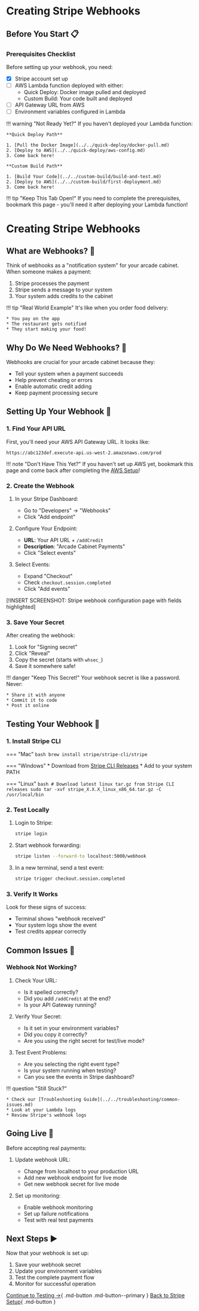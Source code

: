# Creating Stripe Webhooks

## Before You Start :clipboard:

### Prerequisites Checklist

Before setting up your webhook, you need:

* [x] Stripe account set up
* [ ] AWS Lambda function deployed with either:
    * Quick Deploy: Docker image pulled and deployed
    * Custom Build: Your code built and deployed
* [ ] API Gateway URL from AWS
* [ ] Environment variables configured in Lambda

!!! warning "Not Ready Yet?"
    If you haven't deployed your Lambda function:

    **Quick Deploy Path**

    1. [Pull the Docker Image](../../quick-deploy/docker-pull.md)
    2. [Deploy to AWS](../../quick-deploy/aws-config.md)
    3. Come back here!

    **Custom Build Path**

    1. [Build Your Code](../../custom-build/build-and-test.md)
    2. [Deploy to AWS](../../custom-build/first-deployment.md)
    3. Come back here!

!!! tip "Keep This Tab Open!"
    If you need to complete the prerequisites, bookmark this page - you'll need it after deploying your Lambda function!

# Creating Stripe Webhooks

## What are Webhooks? :incoming_envelope:

Think of webhooks as a "notification system" for your arcade cabinet. When someone makes a payment:

1. Stripe processes the payment
2. Stripe sends a message to your system
3. Your system adds credits to the cabinet

!!! tip "Real World Example"
    It's like when you order food delivery:

    * You pay on the app
    * The restaurant gets notified
    * They start making your food!

## Why Do We Need Webhooks? :thinking:

Webhooks are crucial for your arcade cabinet because they:

* Tell your system when a payment succeeds
* Help prevent cheating or errors
* Enable automatic credit adding
* Keep payment processing secure

## Setting Up Your Webhook :wrench:

### 1. Find Your API URL

First, you'll need your AWS API Gateway URL. It looks like:
```
https://abc123def.execute-api.us-west-2.amazonaws.com/prod
```

!!! note "Don't Have This Yet?"
    If you haven't set up AWS yet, bookmark this page and come back after completing the [AWS Setup](../aws-setup.md)!

### 2. Create the Webhook

1. In your Stripe Dashboard:

    * Go to "Developers" → "Webhooks"
    * Click "Add endpoint"

2. Configure Your Endpoint:

    * **URL**: Your API URL + `/addCredit`
    * **Description**: "Arcade Cabinet Payments"
    * Click "Select events"

3. Select Events:

    * Expand "Checkout"
    * Check `checkout.session.completed`
    * Click "Add events"

[!INSERT SCREENSHOT: Stripe webhook configuration page with fields highlighted]

### 3. Save Your Secret

After creating the webhook:

1. Look for "Signing secret"
2. Click "Reveal" 
3. Copy the secret (starts with `whsec_`)
4. Save it somewhere safe!

!!! danger "Keep This Secret!"
    Your webhook secret is like a password. Never:

    * Share it with anyone
    * Commit it to code
    * Post it online

## Testing Your Webhook :test_tube:

### 1. Install Stripe CLI

=== "Mac"
    ```bash
    brew install stripe/stripe-cli/stripe
    ```

=== "Windows"
    * Download from [Stripe CLI Releases](https://github.com/stripe/stripe-cli/releases)
    * Add to your system PATH

=== "Linux"
    ```bash
    # Download latest linux tar.gz from Stripe CLI releases
    sudo tar -xvf stripe_X.X.X_linux_x86_64.tar.gz -C /usr/local/bin
    ```

### 2. Test Locally

1. Login to Stripe:
   ```bash
   stripe login
   ```

2. Start webhook forwarding:
   ```bash
   stripe listen --forward-to localhost:5000/webhook
   ```

3. In a new terminal, send a test event:
   ```bash
   stripe trigger checkout.session.completed
   ```

### 3. Verify It Works

Look for these signs of success:

* Terminal shows "webhook received"
* Your system logs show the event
* Test credits appear correctly

## Common Issues :wrench:

### Webhook Not Working?

1. Check Your URL:

    * Is it spelled correctly?
    * Did you add `/addCredit` at the end?
    * Is your API Gateway running?

2. Verify Your Secret:

    * Is it set in your environment variables?
    * Did you copy it correctly?
    * Are you using the right secret for test/live mode?

3. Test Event Problems:

    * Are you selecting the right event type?
    * Is your system running when testing?
    * Can you see the events in Stripe dashboard?

!!! question "Still Stuck?"

    * Check our [Troubleshooting Guide](../../troubleshooting/common-issues.md)
    * Look at your Lambda logs
    * Review Stripe's webhook logs

## Going Live :rocket:

Before accepting real payments:

1. Update webhook URL:

    * Change from localhost to your production URL
    * Add new webhook endpoint for live mode
    * Get new webhook secret for live mode

2. Set up monitoring:

    * Enable webhook monitoring
    * Set up failure notifications
    * Test with real test payments

## Next Steps :arrow_forward:

Now that your webhook is set up:

1. Save your webhook secret
2. Update your environment variables
3. Test the complete payment flow
4. Monitor for successful operation

[Continue to Testing →](../../quick-deploy/testing.md){ .md-button .md-button--primary }
[Back to Stripe Setup](stripe-setup.md){ .md-button }